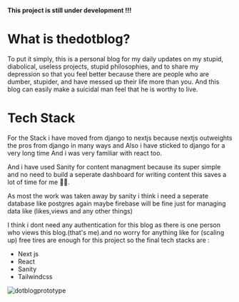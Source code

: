 <b>This project is still under development !!!</b>
<h1>What is thedotblog?</h1>
<p>To put it simply, this is a personal blog for my daily updates on my stupid, diabolical, useless projects, stupid philosophies, and to share my depression so that you feel better because there are people who are dumber, stupider, and have messed up their life more than you. And this blog can easily make a suicidal man feel that he is worthy to live.</p>
 
<h1>Tech Stack</h1>
<p>For the Stack i have moved from django to nextjs because nextjs outweights the pros from django in many ways and Also i have sticked to django for a very long time And i was very familiar with react too.</p>
<p>And i have used Sanity for content managment because its super simple and no need to build a seperate dashboard for writing content this saves a lot of time for me 😮‍💨.</p>
<p>As most the work was taken away by sanity i think i need a seperate database like postgres again maybe firebase will be fine just for managing data like (likes,views and any other things)</p>
<p>I think i dont need any authentication for this blog as there is one person who views this blog.(that's me).and no worry for anything like for (scaling up) free tires are enough for this project so the final tech stacks are :</p>
<ul>
    <li>Next js</li>
    <li>React</li>
    <li>Sanity</li>
    <li>Tailwindcss</li>
</ul>

![dotblogprototype](https://github.com/user-attachments/assets/fc88bf35-1039-4c9d-b954-86d00df90619)
